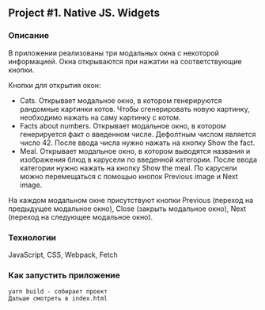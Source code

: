 ## Project #1. Native JS. Widgets

### Описание

В приложении реализованы три модальных окна с некоторой информацией. Окна открываются при нажатии на соответствующие кнопки.

Кнопки для открытия окон:
- Cats. Открывает модальное окно, в котором генерируются рандомные картинки котов. Чтобы сгенерировать новую картинку, необходимо нажать на саму картинку с котом.
- Facts about numbers. Открывает модальное окно, в котором генерируется факт о введенном числе. Дефолтным числом является число 42. После ввода числа нужно нажать на кнопку Show the fact.
- Meal. Открывает модальное окно, в котором выводятся названия и изображения блюд в карусели по введенной категории. После ввода категории нужно нажать на кнопку Show the meal. По карусели можно перемещаться с помощью кнопок Previous image и Next image.

На каждом модальном окне присутствуют кнопки Previous (переход на предыдущее модальное окно), Close (закрыть модальное окно), Next (переход на следующее модальное окно).

### Технологии

JavaScript, CSS, Webpack, Fetch

### Как запустить приложение

```
yarn build - собирает проект
Дальше смотреть в index.html
```
